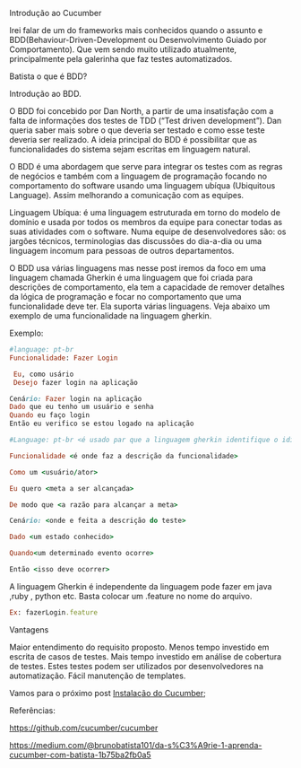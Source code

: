 Introdução ao Cucumber

Irei falar de um do frameworks mais conhecidos quando o assunto e BDD(Behaviour-Driven-Development ou Desenvolvimento Guiado por Comportamento). Que vem sendo muito utilizado atualmente, principalmente pela galerinha que faz testes automatizados.

Batista o que é BDD?


Introdução ao BDD.

O BDD foi concebido por Dan North, a partir de uma insatisfação com a falta de informações dos testes de TDD (“Test driven development”). Dan queria saber mais sobre o que deveria ser testado e como esse teste deveria ser realizado. A ideia principal do BDD é possibilitar que as funcionalidades do sistema sejam escritas em linguagem natural.

O BDD é uma abordagem que serve para integrar os testes com as regras de negócios e também com a linguagem de programação focando no comportamento do software usando uma linguagem ubíqua (Ubiquitous Language). Assim melhorando a comunicação com as equipes.

Linguagem Ubíqua: é uma linguagem estruturada em torno do modelo de domínio e usada por todos os membros da equipe para conectar todas as suas atividades com o software. Numa equipe de desenvolvedores são: os jargões técnicos, terminologias das discussões do dia-a-dia ou uma linguagem incomum para pessoas de outros departamentos.

O BDD usa várias linguagens mas nesse post iremos da foco em uma linguagem chamada Gherkin é uma linguagem que foi criada para descrições de comportamento, ela tem a capacidade de remover detalhes da lógica de programação e focar no comportamento que uma funcionalidade deve ter. Ela suporta várias linguagens. Veja abaixo um exemplo de uma funcionalidade na linguagem gherkin.

Exemplo:

```ruby
#language: pt-br
Funcionalidade: Fazer Login

 Eu, como usário
 Desejo fazer login na aplicação

Cenário: Fazer login na aplicação
Dado que eu tenho um usuário e senha
Quando eu faço login
Então eu verifico se estou logado na aplicação
```


```ruby
#Language: pt-br <é usado par que a linguagem gherkin identifique o idioma português >

Funcionalidade <é onde faz a descrição da funcionalidade>

Como um <usuário/ator>

Eu quero <meta a ser alcançada>

De modo que <a razão para alcançar a meta>

Cenário: <onde e feita a descrição do teste>

Dado <um estado conhecido>

Quando<um determinado evento ocorre>

Então <isso deve ocorrer>
```

A linguagem Gherkin é independente da linguagem pode fazer em java ,ruby , python etc. Basta colocar um .feature no nome do arquivo.

```ruby
Ex: fazerLogin.feature
```

Vantagens

Maior entendimento do requisito proposto.
Menos tempo investido em escrita de casos de testes.
Mais tempo investido em análise de cobertura de testes.
Estes testes podem ser utilizados por desenvolvedores na automatização.
Fácil manutenção de templates.

Vamos para o próximo post [Instalação do Cucumber](https://github.com/brunobatista25/best_archer/blob/master/tests/Cucumber/02-instalacao_cucumber.md);

Referências:
	
https://github.com/cucumber/cucumber

https://medium.com/@brunobatista101/da-s%C3%A9rie-1-aprenda-cucumber-com-batista-1b75ba2fb0a5